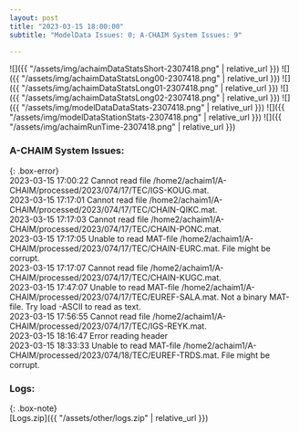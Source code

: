 ```yaml
---
layout: post
title: "2023-03-15 18:00:00"
subtitle: "ModelData Issues: 0; A-CHAIM System Issues: 9"

---
```


![]({{ "/assets/img/achaimDataStatsShort-2307418.png" | relative_url }})
![]({{ "/assets/img/achaimDataStatsLong00-2307418.png" | relative_url }})
![]({{ "/assets/img/achaimDataStatsLong01-2307418.png" | relative_url }})
![]({{ "/assets/img/achaimDataStatsLong02-2307418.png" | relative_url }})
![]({{ "/assets/img/modelDataDataStats-2307418.png" | relative_url }})
![]({{ "/assets/img/modelDataStationStats-2307418.png" | relative_url }})
![]({{ "/assets/img/achaimRunTime-2307418.png" | relative_url }})


### A-CHAIM System Issues:  
  
{: .box-error}  
2023-03-15 17:00:22 Cannot read file /home2/achaim1/A-CHAIM/processed/2023/074/17/TEC/IGS-KOUG.mat.  
2023-03-15 17:17:01 Cannot read file /home2/achaim1/A-CHAIM/processed/2023/074/17/TEC/CHAIN-QIKC.mat.  
2023-03-15 17:17:03 Cannot read file /home2/achaim1/A-CHAIM/processed/2023/074/17/TEC/CHAIN-PONC.mat.  
2023-03-15 17:17:05 Unable to read MAT-file /home2/achaim1/A-CHAIM/processed/2023/074/17/TEC/CHAIN-EURC.mat. File might be corrupt.  
2023-03-15 17:17:07 Cannot read file /home2/achaim1/A-CHAIM/processed/2023/074/17/TEC/CHAIN-KUGC.mat.  
2023-03-15 17:47:07 Unable to read MAT-file /home2/achaim1/A-CHAIM/processed/2023/074/17/TEC/EUREF-SALA.mat. Not a binary MAT-file. Try load -ASCII to read as text.  
2023-03-15 17:56:55 Cannot read file /home2/achaim1/A-CHAIM/processed/2023/074/17/TEC/IGS-REYK.mat.  
2023-03-15 18:16:47 Error reading header  
2023-03-15 18:33:33 Unable to read MAT-file /home2/achaim1/A-CHAIM/processed/2023/074/18/TEC/EUREF-TRDS.mat. File might be corrupt.  

### Logs:  
  
{: .box-note}  
[Logs.zip]({{ "/assets/other/logs.zip" | relative_url }})  
